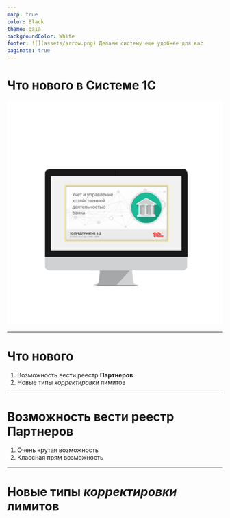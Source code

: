 ```yaml
---
marp: true
color: Black
theme: gaia
backgroundColor: White
footer: ![](assets/arrow.png) Делаем систему еще удобнее для вас
paginate: true
---
```


# Что нового в Системе 1С

<!--
_backgroundImage: linear-gradient(#EEEEEE, #EEEEEE);
_backgroundSize: 100% 50%
_backgroundPosition: top
_paginate: false
-->

![bg contain](assets/comp1c.png)

---

# Что нового

1. Возможность вести реестр **Партнеров**
2. Новые типы _корректировки_ лимитов

---

# Возможность вести реестр Партнеров

1. Очень крутая возможность
2. Классная прям возможность

---

# Новые типы _корректировки_ лимитов
